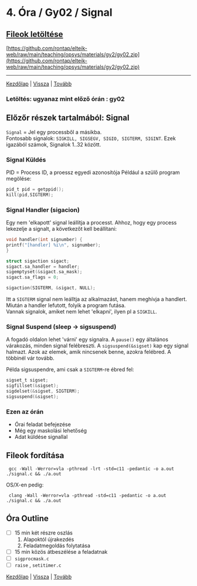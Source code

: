 # 4. Óra / Gy02 / Signal

## [Fileok letöltése](https://github.com/rontap/elteik-web/raw/main/teaching/opsys/materials/gy2/gy02.zip)

[https://github.com/rontap/elteik-web/raw/main/teaching/opsys/materials/gy2/gy02.zip](https://github.com/rontap/elteik-web/raw/main/teaching/opsys/materials/gy2/gy02.zip)

---
[Kezdőlap](index.md)
|
[Vissza](gy2.md)
|
[Tovább](gy4.md)

### Letöltés: ugyanaz mint előző órán : gy02

## Előzőr részek tartalmából: Signal

`Signal` = Jel egy processből a másikba.  
Fontosabb signalok: `SIGKILL, SIGSEGV, SIGIO, SIGTERM, SIGINT`. Ezek igazából számok, Signalok 1..32 között.

### Signal Küldés

PID = Process ID, a proessz egyedi azonosítója
Például a szülő program megölése:

```c
pid_t pid = getppid();
kill(pid,SIGTERM);
```

### Signal Handler (sigacion)

Egy nem 'elkapott' signal leállítja a processt.
Ahhoz, hogy egy process lekezelje a signalt, a következőt kell beállítani:

```c
void handler(int signumber) {
printf("[handler] %i\n", signumber);
}

struct sigaction sigact;
sigact.sa_handler = handler; 
sigemptyset(&sigact.sa_mask);
sigact.sa_flags = 0; 

sigaction(SIGTERM, &sigact, NULL);
```

Itt a `SIGTERM` signal nem leálltja az alkalmazást, hanem meghívja a handlert. Miután a handler lefutott, folyik a
program futása.  
Vannak signalok, amiket nem lehet 'elkapni', ilyen pl a `SIGKILL`.

### Signal Suspend (sleep -> sigsuspend)

A fogadó oldalon lehet 'várni' egy signalra. A `pause()` egy általános várakozás,
minden signal felébreszti.
A `sigsuspend(&sigset)` kap egy signal halmazt.
Azok az elemek, amik nincsenek benne, azokra felébred. A többinél vár tovább.

Példa sigsuspendre, ami csak a `SIGTERM`-re ébred fel:

```c
sigset_t sigset;
sigfillset(&sigset);
sigdelset(&sigset, SIGTERM);
sigsuspend(&sigset);
```

### Ezen az órán
- Órai feladat befejezése
- Még egy maskolási lehetőség
- Adat küldése signallal

## Fileok fordítása

```shell
 gcc -Wall -Werror=vla -pthread -lrt -std=c11 -pedantic -o a.out ./signal.c && ./a.out 
```

OS/X-en pedig:

```shell
 clang -Wall -Werror=vla -pthread -std=c11 -pedantic -o a.out ./signal.c && ./a.out 
```

## Óra Outline

- [ ] 15 min két részre oszlás
    1. Alapoktól újrakezdés
    2. Feladatmegoldás folytatása
- [ ] 15 min közös átbeszélése a feladatnak
- [ ] `sigprocmask.c`
- [ ] `raise` , `setitimer.c`

[Kezdőlap](index.md)
|
[Vissza](gy1.md)
|
[Tovább](gy3.md)

